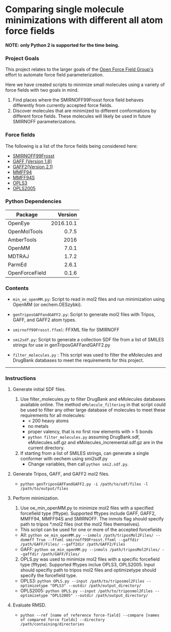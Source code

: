 # Comparing single molecule minimizations with different all atom force fields

**NOTE: only Python 2 is supported for the time being.**

### Project Goals

This project relates to the larger goals of the 
[Open Force Field Group's](https://github.com/open-forcefield-group)
effort to automate force field parameterization. 

Here we have created scripts to minimize small molecules using a variety of force fields with two goals in mind. 
1. Find places where the SMIRNOFF99Frosst force field behaves differently from currently accepted force fields.
2. Discover molecules that are minimized to different conformations by different force fields. These molecules will likely be used in future SMIRNOFF parameterizations. 

### Force fields 

The following is a list of the force fields being considered here:

* [SMIRNOFF99Frosst](https://github.com/open-forcefield-group/smirnoff99Frosst)
* [GAFF (Version 1.8)](http://ambermd.org/antechamber/gaff.html)
* [GAFF2(Version 2.1)](https://mulan.swmed.edu/group/gaff.php)
* [MMFF94](http://open-babel.readthedocs.io/en/latest/Forcefields/mmff94.html)
* [MMFF94S](http://open-babel.readthedocs.io/en/latest/Forcefields/mmff94.html)
* [OPLS3](http://pubs.acs.org/doi/abs/10.1021/acs.jctc.5b00864)
* [OPLS2005](http://dx.doi.org/10.1002/jcc.20292)

### Python Dependencies 

| Package             | Version   |
| -------             | -------:  |
|OpenEye              | 2016.10.1 |
|OpenMolTools         | 0.7.5     |
|AmberTools           | 2016      |
|OpenMM               | 7.0.1     |
|MDTRAJ               | 1.7.2     |
|ParmEd               | 2.6.1     |
|OpenForceField       | 0.1.6     |

### Contents

* `min_oe_openMM.py`: Script to read in mol2 files and run minimization using OpenMM (or oechem.OESzybki).

* `genTriposGAFFandGAFF2.py`: Script to generate mol2 files with Tripos, GAFF, and GAFF2 atom types.

* `smirnoff99Frosst.ffxml`: FFXML file for SMIRNOFF

* `smi2sdf.py`: Script to generate a collection SDF file from a list of SMILES strings for use in genTriposGAFFandGAFF2.py

* `filter_molecules.py` : This script was used to filter the eMolecules and DrugBank databases to meet the requirements for this project.  

___

### Instructions

1. Generate initial SDF files.
    1. Use filter_molecules.py to filter DrugBank and eMolecules databases available online. The method `eMolecule_filtering` in that script could be used to filter any other large database of molecules to meet these requirements for all molecules:
        * < 200 heavy atoms
        * no metals
        * proper valency, that is no first row elements with > 5 bonds
        * `python filter_molecules.py` assuming DrugBank.sdf, eMolecules.sdf.gz and eMolecules_incremental.sdf.gz are in the current directory. 
    2. If starting from a list of SMILES strings, can generate a single conformer with oechem using smi2sdf.py
        * Change variables, then call `python smi2.sdf.py`.

2. Generate Tripos, GAFF, and GAFF2 mol2 files.
    * `python genTriposGAFFandGAFF2.py -i /path/to/sdf/files -l /path/to/output/files` 
3. Perform minimization.
   1. Use oe_min_openMM.py to minimize mol2 files with a specified forcefield type (fftype). Supported fftypes include GAFF, GAFF2, MMFF94, MMFF94S and SMIRNOFF. The inmols flag should specify path to tripos \*.mol2 files (not the mol2 files themselves).

    * This script can be used for one or more of the accepted forcefields
    * All: `python oe_min_openMM.py --inmols /path/triposMol2Files/ --dommff True --ffxml smirnoff99Frosst.ffxml --gaffdir /path/GAFF/Files/ --gaff2dir /path/GAFF2/Files` 
    * GAFF: `python oe_min_openMM.py --inmols /path/triposMol2Files/ --gaffdir /path/GAFF/Files/`  

   2. OPLS.py was used to minimize mol2 files with a specific forcefield type (fftype). Supported fftypes inclue OPLS3, OPLS2005. Input should specifiy path to tripos mol2 files and optimizetype should specify the forcefield type.
   * OPLS3: `python OPLS.py --input /path/to/triposmol2Files --optimizetype "OPLS3" --outdir /path/output_directory/`
   * OPLS2005: `python OPLS.py --input /path/to/triposmol2Files --optimizetype "OPLS2005" --outdir /path/output_directory/`
      
4. Evaluate RMSD.
   * `python --ref [name of reference force-field] --compare [names of compared force fields] --directory /path/containing/directories`
